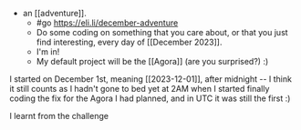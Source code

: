 - an [[adventure]].
  - #go https://eli.li/december-adventure
  - Do some coding on something that you care about, or that you just find interesting, every day of [[December 2023]].
  - I'm in!
  - My default project will be the [[Agora]] (are you surprised?) :)

I started on December 1st, meaning [[2023-12-01]], after midnight -- I think it still counts as I hadn't gone to bed yet at 2AM when I started finally coding the fix for the Agora I had planned, and in UTC it was still the first :)

I learnt from the challenge
